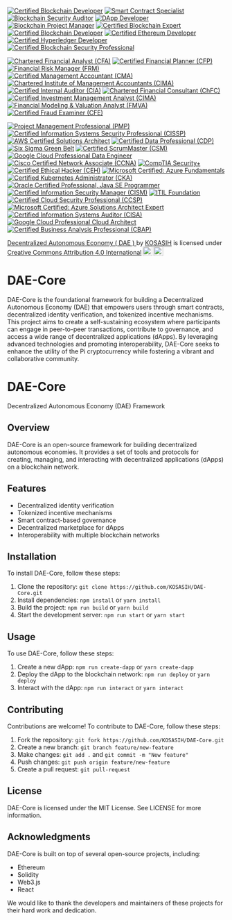 [![Certified Blockchain Developer](https://img.shields.io/badge/Certified%20Blockchain%20Developer-0077B5?style=flat-square&logo=ethereum&logoColor=white)](https://www.blockchain-council.org/certifications/certified-blockchain-developer/)
[![Smart Contract Specialist](https://img.shields.io/badge/Smart%20Contract%20Specialist-FFB800?style=flat-square&logo=solidity&logoColor=white)](https://www.blockchain-council.org/certifications/smart-contract-developer/)
[![Blockchain Security Auditor](https://img.shields.io/badge/Blockchain%20Security%20Auditor-FF3D00?style=flat-square&logo=lock&logoColor=white)](https://www.certifiedblockchainsecurity.com/)
[![DApp Developer](https://img.shields.io/badge/DApp%20Developer-4CAF50?style=flat-square&logo=appveyor&logoColor=white)](https://www.blockchain-council.org/certifications/certified-dapp-developer/)
[![Blockchain Project Manager](https://img.shields.io/badge/Blockchain%20Project%20Manager-2196F3?style=flat-square&logo=project-diagram&logoColor=white)](https://www.blockchain-council.org/certifications/blockchain-project-manager/)
[![Certified Blockchain Expert](https://img.shields.io/badge/Certified%20Blockchain%20Expert-0077B5?style=flat-square&logo=blockchain&logoColor=white)](https://www.blockchain-council.org/certifications/certified-blockchain-expert/)
[![Certified Blockchain Developer](https://img.shields.io/badge/Certified%20Blockchain%20Developer-FFB800?style=flat-square&logo=code-branch&logoColor=white)](https://www.blockchain-council.org/certifications/certified-blockchain-developer/)
[![Certified Ethereum Developer](https://img.shields.io/badge/Certified%20Ethereum%20Developer-4CAF50?style=flat-square&logo=ethereum&logoColor=white)](https://www.blockchain-council.org/certifications/certified-ethereum-developer/)
[![Certified Hyperledger Developer](https://img.shields.io/badge/Certified%20Hyperledger%20Developer-FF3D00?style=flat-square&logo=linux&logoColor=white)](https://www.hyperledger.org/learn/certification)
[![Certified Blockchain Security Professional](https://img.shields.io/badge/Certified%20Blockchain%20Security%20Professional-2196F3?style=flat-square&logo=shield-alt&logoColor=white)](https://www.blockchain-council.org/certifications/certified-blockchain-security-professional/)

[![Chartered Financial Analyst (CFA)](https://img.shields.io/badge/Chartered%20Financial%20Analyst%20(CFA)-0077B5?style=flat-square&logo=chart-line&logoColor=white)](https://www.cfainstitute.org/en/programs/cfa)
[![Certified Financial Planner (CFP)](https://img.shields.io/badge/Certified%20Financial%20Planner%20(CFP)-FFB800?style=flat-square&logo=money-check-alt&logoColor=white)](https://www.cfp.net/)
[![Financial Risk Manager (FRM)](https://img.shields.io/badge/Financial%20Risk%20Manager%20(FRM)-4CAF50?style=flat-square&logo=shield-alt&logoColor=white)](https://www.garp.org/frm)
[![Certified Management Accountant (CMA)](https://img.shields.io/badge/Certified%20Management%20Accountant%20(CMA)-FF3D00?style=flat-square&logo=calculator&logoColor=white)](https://www.imanet.org/cma-certification)
[![Chartered Institute of Management Accountants (CIMA)](https://img.shields.io/badge/Chartered%20Institute%20of%20Management%20Accountants%20(CIMA)-2196F3?style=flat-square&logo=briefcase&logoColor=white)](https://www.cimaglobal.com/)
[![Certified Internal Auditor (CIA)](https://img.shields.io/badge/Certified%20Internal%20Auditor%20(CIA)-0077B5?style=flat-square&logo=clipboard-check&logoColor=white)](https://www.theiia.org/en/certification/cia/)
[![Chartered Financial Consultant (ChFC)](https://img.shields.io/badge/Chartered%20Financial%20Consultant%20(ChFC)-FFB800?style=flat-square&logo=hand-holding-usd&logoColor=white)](https://www.theamericancollege.edu/designations-degrees/chfc)
[![Certified Investment Management Analyst (CIMA)](https://img.shields.io/badge/Certified%20Investment%20Management%20Analyst%20(CIMA)-4CAF50?style=flat-square&logo=chart-pie&logoColor=white)](https://www.investmentsandwealth.org/education/credentials/cima)
[![Financial Modeling & Valuation Analyst (FMVA)](https://img.shields.io/badge/Financial%20Modeling%20%26%20Valuation%20Analyst%20(FMVA)-FF3D00?style=flat-square&logo=chart-line&logoColor=white)](https://corporatefinanceinstitute.com/certifications/fmva/)
[![Certified Fraud Examiner (CFE)](https://img.shields.io/badge/Certified%20Fraud%20Examiner%20(CFE)-2196F3?style=flat-square&logo=search&logoColor=white)](https://www.acfe.com/cfe-credential.aspx)

[![Project Management Professional (PMP)](https://img.shields.io/badge/Project%20Management%20Professional%20(PMP)-0072B1?style=flat-square&logo=project-diagram&logoColor=white)](https://www.pmi.org/certifications/project-management-pmp)
[![Certified Information Systems Security Professional (CISSP)](https://img.shields.io/badge/Certified%20Information%20Systems%20Security%20Professional%20(CISSP)-FFB800?style=flat-square&logo=lock&logoColor=white)](https://www.isc2.org/certifications/cissp)
[![AWS Certified Solutions Architect](https://img.shields.io/badge/AWS%20Certified%20Solutions%20Architect-FF9900?style=flat-square&logo=amazon-aws&logoColor=white)](https://aws.amazon.com/certification/certified-solutions-architect-associate/)
[![Certified Data Professional (CDP)](https://img.shields.io/badge/Certified%20Data%20Professional%20(CDP)-4CAF50?style=flat-square&logo=database&logoColor=white)](https://www.dama.org/certification/certified-data-professional)
[![Six Sigma Green Belt](https://img.shields.io/badge/Six%20Sigma%20Green%20Belt-2196F3?style=flat-square&logo=check-circle&logoColor=white)](https://www.asq.org/cert/six-sigma-green-belt)
[![Certified ScrumMaster (CSM)](https://img.shields.io/badge/Certified%20ScrumMaster%20(CSM)-FFB800?style=flat-square&logo=scrum&logoColor=white)](https://www.scrumalliance.org/get-certified/scrum-master-track/certified-scrummaster)
[![Google Cloud Professional Data Engineer](https://img.shields.io/badge/Google%20Cloud%20Professional%20Data%20Engineer-4285F4?style=flat-square&logo=google-cloud&logoColor=white)](https://cloud.google.com/certification/data-engineer)
[![Cisco Certified Network Associate (CCNA)](https://img.shields.io/badge/Cisco%20Certified%20Network%20Associate%20(CCNA)-0072C6?style=flat-square&logo=cisco&logoColor=white)](https://www.cisco.com/c/en/us/training-events/training-certifications/certifications/associate/ccna.html)
[![CompTIA Security+](https://img.shields.io/badge/CompTIA%20Security%2B-FFB800?style=flat-square&logo=comptia&logoColor=white)](https://www.comptia.org/certifications/security)
[![Certified Ethical Hacker (CEH)](https://img.shields.io/badge/Certified%20Ethical%20Hacker%20(CEH)-4CAF50?style=flat-square&logo=ethical-hacker&logoColor=white)](https://www.eccouncil.org/programs/certified-ethical-hacker-ceh/)
[![Microsoft Certified: Azure Fundamentals](https://img.shields.io/badge/Microsoft%20Certified%3A%20Azure%20Fundamentals-0078D4?style=flat-square&logo=microsoft-azure&logoColor=white)](https://learn.microsoft.com/en-us/certifications/azure-fundamentals/)
[![Certified Kubernetes Administrator (CKA)](https://img.shields.io/badge/Certified%20Kubernetes%20Administrator%20(CKA)-326CE5?style=flat-square&logo=kubernetes&logoColor=white)](https://www.cncf.io/certification/cka/)
[![Oracle Certified Professional, Java SE Programmer](https://img.shields.io/badge/Oracle%20Certified%20Professional%2C%20Java%20SE%20Programmer-F80000?style=flat-square&logo=oracle&logoColor=white)](https://education.oracle.com/java-certification)
[![Certified Information Security Manager (CISM)](https://img.shields.io/badge/Certified%20Information%20Security%20Manager%20(CISM)-FFB800?style=flat-square&logo=security&logoColor=white)](https://www.isaca.org/credentialing/cism)
[![ITIL Foundation](https://img.shields.io/badge/ITIL%20Foundation-5B8C2A?style=flat-square&logo=itil&logoColor=white)](https://www.axelos.com/certifications/itil)
[![Certified Cloud Security Professional (CCSP)](https://img.shields.io/badge/Certified%20Cloud%20Security%20Professional%20(CCSP)-0072B1?style=flat-square&logo=cloud&logoColor=white)](https://www.isc2.org/certifications/ccsp)
[![Microsoft Certified: Azure Solutions Architect Expert](https://img.shields.io/badge/Microsoft%20Certified%3A%20Azure%20Solutions%20Architect%20Expert-0078D4?style=flat-square&logo=microsoft-azure&logoColor=white)](https://learn.microsoft.com/en-us/certifications/azure-solutions-architect/)
[![Certified Information Systems Auditor (CISA)](https://img.shields.io/badge/Certified%20Information%20Systems%20Auditor%20(CISA)-FFB800?style=flat-square&logo=security&logoColor=white)](https://www.isaca.org/credentialing/cisa)
[![Google Cloud Professional Cloud Architect](https://img.shields.io/badge/Google%20Cloud%20Professional%20Cloud%20Architect-4285F4?style=flat-square&logo=google-cloud&logoColor=white)](https://cloud.google.com/certification/cloud-architect)
[![Certified Business Analysis Professional (CBAP)](https://img.shields.io/badge/Certified%20Business%20Analysis%20Professional%20(CBAP)-4CAF50?style=flat-square&logo=business-time&logoColor=white)](https://www.iiba.org/certification/cbap/)

<p xmlns:cc="http://creativecommons.org/ns#" xmlns:dct="http://purl.org/dc/terms/"><a property="dct:title" rel="cc:attributionURL" href="https://github.com/KOSASIH/DAE-Core">Decentralized Autonomous Economy ( DAE ) </a> by <a rel="cc:attributionURL dct:creator" property="cc:attributionName" href="https://www.linkedin.com/in/kosasih-81b46b5a">KOSASIH</a> is licensed under <a href="https://creativecommons.org/licenses/by/4.0/?ref=chooser-v1" target="_blank" rel="license noopener noreferrer" style="display:inline-block;">Creative Commons Attribution 4.0 International<img style="height:22px!important;margin-left:3px;vertical-align:text-bottom;" src="https://mirrors.creativecommons.org/presskit/icons/cc.svg?ref=chooser-v1" alt=""><img style="height:22px!important;margin-left:3px;vertical-align:text-bottom;" src="https://mirrors.creativecommons.org/presskit/icons/by.svg?ref=chooser-v1" alt=""></a></p>

# DAE-Core
DAE-Core is the foundational framework for building a Decentralized Autonomous Economy (DAE) that empowers users through smart contracts, decentralized identity verification, and tokenized incentive mechanisms. This project aims to create a self-sustaining ecosystem where participants can engage in peer-to-peer transactions, contribute to governance, and access a wide range of decentralized applications (dApps). By leveraging advanced technologies and promoting interoperability, DAE-Core seeks to enhance the utility of the Pi cryptocurrency while fostering a vibrant and collaborative community.

# DAE-Core

Decentralized Autonomous Economy (DAE) Framework

## Overview

DAE-Core is an open-source framework for building decentralized autonomous economies. It provides a set of tools and protocols for creating, managing, and interacting with decentralized applications (dApps) on a blockchain network.

## Features

* Decentralized identity verification
* Tokenized incentive mechanisms
* Smart contract-based governance
* Decentralized marketplace for dApps
* Interoperability with multiple blockchain networks

## Installation

To install DAE-Core, follow these steps:

1. Clone the repository: `git clone https://github.com/KOSASIH/DAE-Core.git`
2. Install dependencies: `npm install` or `yarn install`
3. Build the project: `npm run build` or `yarn build`
4. Start the development server: `npm run start` or `yarn start`

## Usage

To use DAE-Core, follow these steps:

1. Create a new dApp: `npm run create-dapp` or `yarn create-dapp`
2. Deploy the dApp to the blockchain network: `npm run deploy` or `yarn deploy`
3. Interact with the dApp: `npm run interact` or `yarn interact`

## Contributing

Contributions are welcome! To contribute to DAE-Core, follow these steps:

1. Fork the repository: `git fork https://github.com/KOSASIH/DAE-Core.git`
2. Create a new branch: `git branch feature/new-feature`
3. Make changes: `git add .` and `git commit -m "New feature"`
4. Push changes: `git push origin feature/new-feature`
5. Create a pull request: `git pull-request`

## License

DAE-Core is licensed under the MIT License. See LICENSE for more information.

## Acknowledgments

DAE-Core is built on top of several open-source projects, including:

* Ethereum
* Solidity
* Web3.js
* React

We would like to thank the developers and maintainers of these projects for their hard work and dedication.
